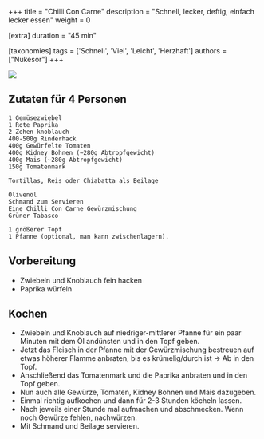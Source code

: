 +++
title = "Chilli Con Carne"
description = "Schnell, lecker, deftig, einfach lecker essen"
weight = 0

[extra]
duration = "45 min"

[taxonomies]
tags = ['Schnell', 'Viel', 'Leicht', 'Herzhaft']
authors = ["Nukesor"]
+++

<div class="image" alt="Chilli_con_Carne">
    <img src="/kochen/Chilli_con_Carne.jpg" style="width:auto;"></img>
</div>

## Zutaten für 4 Personen

```
1 Gemüsezwiebel
1 Rote Paprika
2 Zehen knoblauch
400-500g Rinderhack
400g Gewürfelte Tomaten
400g Kidney Bohnen (~280g Abtropfgewicht)
400g Mais (~280g Abtropfgewicht)
150g Tomatenmark

Tortillas, Reis oder Chiabatta als Beilage

Olivenöl
Schmand zum Servieren
Eine Chilli Con Carne Gewürzmischung
Grüner Tabasco

1 größerer Topf
1 Pfanne (optional, man kann zwischenlagern).
```

## Vorbereitung

- Zwiebeln und Knoblauch fein hacken
- Paprika würfeln

## Kochen

- Zwiebeln und Knoblauch auf niedriger-mittlerer Pfanne für ein paar Minuten mit dem Öl andünsten und in den Topf geben.
- Jetzt das Fleisch in der Pfanne mit der Gewürzmischung bestreuen auf etwas höherer Flamme anbraten, bis es krümelig/durch ist -> Ab in den Topf.
- Anschließend das Tomatenmark und die Paprika anbraten und in den Topf geben.
- Nun auch alle Gewürze, Tomaten, Kidney Bohnen und Mais dazugeben.
- Einmal richtig aufkochen und dann für 2-3 Stunden köcheln lassen.
- Nach jeweils einer Stunde mal aufmachen und abschmecken. Wenn noch Gewürze fehlen, nachwürzen.
- Mit Schmand und Beilage servieren.

